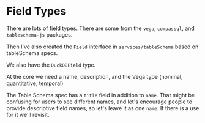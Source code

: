 # Field Types

There are lots of field types. There are some from the `vega`, `compassql`, and `tableschema-js` packages.

Then I've also created the `Field` interface in `services/tableSchema` based on tableSchema specs.

We also have the `DuckDBField` type.

At the core we need a name, description, and the Vega type (nominal, quantitative, temporal)


The Table Schema spec has a `title` field in addition to `name`. That might be confusing for users to see different names, and let's encourage people to provide descriptive field names, so let's leave it as one `name`. If there is a use for it we'll revisit.